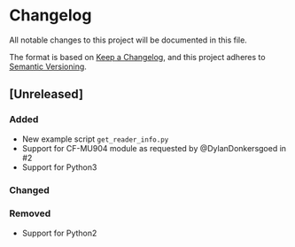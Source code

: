 # Changelog
All notable changes to this project will be documented in this file.

The format is based on [Keep a Changelog](https://keepachangelog.com/en/1.0.0/),
and this project adheres to [Semantic Versioning](https://semver.org/spec/v2.0.0.html).

## [Unreleased]

### Added

- New example script `get_reader_info.py`
- Support for CF-MU904 module as requested by @DylanDonkersgoed in #2
- Support for Python3

### Changed

### Removed

- Support for Python2
